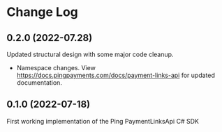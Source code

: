 # Change Log

## 0.2.0 (2022-07.28)

Updated structural design with some major code cleanup.
-	Namespace changes. View https://docs.pingpayments.com/docs/payment-links-api for updated documentation.


## 0.1.0 (2022-07-18)

First working implementation of the Ping PaymentLinksApi C# SDK